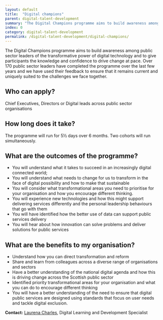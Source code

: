 ```yaml
---
layout: default
title:  "Digital champions"
parent: digital-talent-development
summary: "The Digital Champions programme aims to build awareness among public sector leaders of the transformative power of digital technology and to give participants the knowledge and confidence to drive change at pace."
index: 0
category: digital-talent-development
permalink: /digital-talent-development/digital-champions/
---
```


The Digital Champions programme aims to build awareness among public sector leaders of the transformative power of digital technology and to give participants the knowledge and confidence to drive change at pace.  Over 170 public sector leaders have completed the programme over the last few years and we have used their feedback to ensure that it remains current and uniquely suited to the challenges we face together.

## Who can apply?

Chief Executives, Directors or Digital leads across public sector organisations

## How long does it take?

The programme will run for 5½ days over 6 months. Two cohorts will run simultaneously.

## What are the outcomes of the programme?

-	You will understand what it takes to succeed in an increasingly digital connected world;
-	You will understand what needs to change for us to transform in the face of digital possibility and how to make that sustainable
-	You will consider what transformational areas you need to prioritise for your organisation and how you encourage different thinking.
-	You will experience new technologies and how this might support delivering services differently and the personal leadership behaviours that go with them
-	You will have identified how the better use of data can support public services delivery
-	You will hear about how innovation can solve problems and deliver solutions for public services


## What are the benefits to my organisation?
-	Understand how you can direct transformation and reform
-	Share and learn from colleagues across a diverse range of organisations and sectors
-	Have a better understanding of the national digital agenda and how this is driving change across the Scottish public sector
-	Identified priority transformational areas for your organisation and what you can do to encourage different thinking
-	You will have a better understanding of the need to ensure that digital public services are designed using standards that focus on user needs and tackle digital exclusion.

**Contact:** [Laurena Charles](mailto:Laurena.Charles@gov.scot), Digital Learning and Development Specialist
